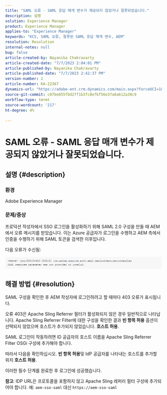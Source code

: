 ```yaml
---
title: "SAML 오류 - SAML 응답 매개 변수가 제공되지 않았거나 잘못되었습니다."
description: 설명
solution: Experience Manager
product: Experience Manager
applies-to: "Experience Manager"
keywords: "KCS, SAML 오류, 잘못된 SAML 응답 매개 변수, AEM"
resolution: Resolution
internal-notes: null
bug: false
article-created-by: Nayanika Chakravarty
article-created-date: "7/7/2023 2:04:01 PM"
article-published-by: Nayanika Chakravarty
article-published-date: "7/7/2023 2:42:37 PM"
version-number: 2
article-number: KA-22367
dynamics-url: "https://adobe-ent.crm.dynamics.com/main.aspx?forceUCI=1&pagetype=entityrecord&etn=knowledgearticle&id=60482c1c-cf1c-ee11-8f6e-6045bd006ce9"
source-git-commit: c07be855fbd2ff1b3fc8efbf56e37a8a612a30c9
workflow-type: tm+mt
source-wordcount: '217'
ht-degree: 4%

---
```


# SAML 오류 - SAML 응답 매개 변수가 제공되지 않았거나 잘못되었습니다.

## 설명 {#description}


### 환경

Adobe Experience Manager

### 문제/증상

프로덕션 작성자에서 SSO 로그인을 활성화하기 위해 SAML 2.0 구성을 만들 때 AEM에서 오류 메시지를 받았습니다. 이는 Azure 공급자가 로그인을 수행하고 AEM 측에서 인증을 수행하기 위해 SAML 토큰을 검색한 이후입니다.

다음 오류가 수신됨:

![](assets/___85044d7a-d41c-ee11-8f6e-6045bd006ce9___.png)


## 해결 방법 {#resolution}


SAML 구성을 확인한 후 AEM 작성자에 로그인하려고 할 때마다 403 오류가 표시됩니다.

오류 403은 Apache Sling Referrer 필터가 활성화되지 않은 경우 일반적으로 나타납니다. Apache Sling Referrer Filter에 대한 구성을 확인한 결과 <b>빈 항목 허용</b> 옵션이 선택되지 않았으며 호스트가 추가되지 않았습니다. <b>호스트 허용</b>.

SAML 로그인이 작동하려면 ID 공급자의 호스트 이름을 Apache Sling Referrer Filter OSGi 구성에 추가해야 합니다.

따라서 다음을 확인하십시오. <b>빈 항목 허용</b>및 IdP 공급자를 나타내는 호스트를 추가할 위치 <b>호스트 허용</b>.

이러한 필수 단계를 완료한 후 로그인에 성공했습니다.

<b>참고</b>: IDP URL은 프로토콜을 포함하지 않고 Apache Sling 레퍼러 필터 구성에 추가되어야 합니다. 예: `aem-sso-saml` 대신 `https://aem-sso-saml`
